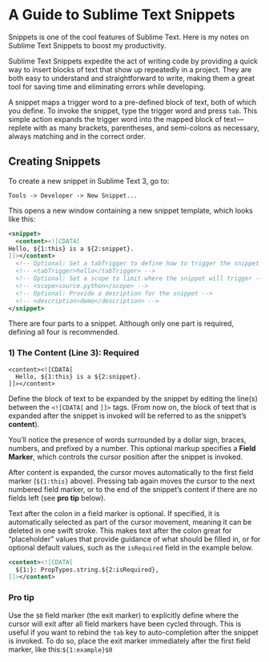 # A Guide to Sublime Text Snippets

Snippets is one of the cool features of Sublime Text. Here is my notes on Sublime Text Snippets to boost my productivity.

Sublime Text Snippets expedite the act of writing code by providing a quick way to insert blocks of text that show up repeatedly in a project. They are both easy to understand and straightforward to write, making them a great tool for saving time and eliminating errors while developing.

A snippet maps a trigger word to a pre-defined block of text, both of which you define. To invoke the snippet, type the trigger word and press `tab`. This simple action expands the trigger word into the mapped block of text — replete with as many brackets, parentheses, and semi-colons as necessary, always matching and in the correct order.

## Creating Snippets

To create a new snippet in Sublime Text 3, go to:

```
Tools -> Developer -> New Snippet...
```

This opens a new window containing a new snippet template, which looks like this:

```xml
<snippet>
  <content><![CDATA[
Hello, ${1:this} is a ${2:snippet}.
]]></content>
  <!-- Optional: Set a tabTrigger to define how to trigger the snippet -->
  <!-- <tabTrigger>hello</tabTrigger> -->
  <!-- Optional: Set a scope to limit where the snippet will trigger -->
  <!-- <scope>source.python</scope> -->
  <!-- Optional: Provide a desription for the snippet -->
  <!-- <description>demo</description> -->
</snippet>
```

There are four parts to a snippet. Although only one part is required, defining all four is recommended.

### 1) The Content (Line 3): Required

```
<content><![CDATA[
  Hello, ${1:this} is a ${2:snippet}.
]]></content>
```

Define the block of text to be expanded by the snippet by editing the line(s) between the `<![CDATA[` and `]]>` tags. (From now on, the block of text that is expanded after the snippet is invoked will be referred to as the snippet’s **content**).

You’ll notice the presence of words surrounded by a dollar sign, braces, numbers, and prefixed by a number. This optional markup specifies a **Field Marker**, which controls the cursor position after the snippet is invoked.

After content is expanded, the cursor moves automatically to the first field marker (`${1:this}` above). Pressing tab again moves the cursor to the next numbered field marker, or to the end of the snippet’s content if there are no fields left (see **pro tip** below).

Text after the colon in a field marker is optional. If specified, it is automatically selected as part of the cursor movement, meaning it can be deleted in one swift stroke. This makes text after the colon great for “placeholder” values that provide guidance of what should be filled in, or for optional default values, such as the `isRequired` field in the example below.

```xml
<content><![CDATA[
  ${1:}: PropTypes.string.${2:isRequired},
]]></content>
```

### Pro tip
Use the `$0` field marker (the exit marker) to explicitly define where the cursor will exit after all field markers have been cycled through. This is useful if you want to rebind the `tab` key to auto-completion after the snippet is invoked. To do so, place the exit marker immediately after the first field marker, like this:`${1:example}$0`


